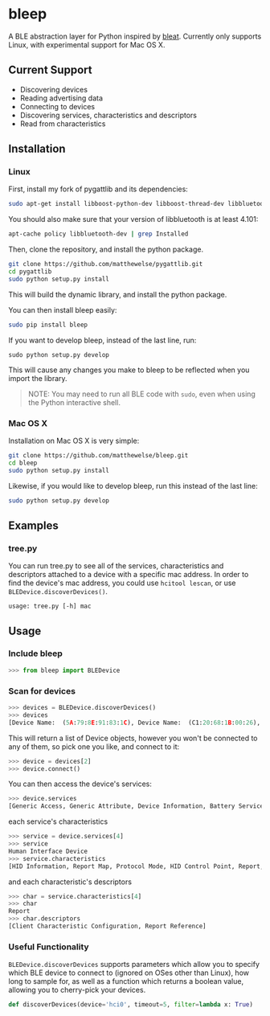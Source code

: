 # bleep

A BLE abstraction layer for Python inspired by [bleat](https://github.com/thegecko/bleat). Currently only supports Linux, with experimental support for Mac OS X.

## Current Support

* Discovering devices
* Reading advertising data
* Connecting to devices
* Discovering services, characteristics and descriptors
* Read from characteristics

## Installation

### Linux

First, install my fork of pygattlib and its dependencies:

```bash
sudo apt-get install libboost-python-dev libboost-thread-dev libbluetooth-dev libglib2.0-dev python-dev
```

You should also make sure that your version of libbluetooth is at least 4.101:

```bash
apt-cache policy libbluetooth-dev | grep Installed
```

Then, clone the repository, and install the python package.

```bash
git clone https://github.com/matthewelse/pygattlib.git
cd pygattlib
sudo python setup.py install
```

This will build the dynamic library, and install the python package.

You can then install bleep easily:

```bash
sudo pip install bleep
```

If you want to develop bleep, instead of the last line, run:

```
sudo python setup.py develop
```

This will cause any changes you make to bleep to be reflected when you import the library.

> NOTE: You may need to run all BLE code with `sudo`, even when using the Python interactive shell.

### Mac OS X

Installation on Mac OS X is very simple:

```bash
git clone https://github.com/matthewelse/bleep.git
cd bleep
sudo python setup.py install
```

Likewise, if you would like to develop bleep, run this instead of the last line:

```bash
sudo python setup.py develop
```

## Examples

### tree.py

You can run tree.py to see all of the services, characteristics and descriptors attached to a device with a specific mac address. In order to find the device's mac address, you could use `hcitool lescan`, or use `BLEDevice.discoverDevices()`.

```
usage: tree.py [-h] mac
```

## Usage

### Include bleep

```python
>>> from bleep import BLEDevice
```

### Scan for devices

```python
>>> devices = BLEDevice.discoverDevices()
>>> devices
[Device Name:  (5A:79:8E:91:83:1C), Device Name:  (C1:20:68:1B:00:26), Device Name: BLE Keyboard (C9:E8:56:3B:4D:B1), Device Name:  (4C:25:F5:C2:E6:61), Device Name:  (60:03:08:B2:47:F1), Device Name:  (C1:62:3A:1D:00:14)]
```

This will return a list of Device objects, however you won't be connected to any of them, so pick one you like, and connect to it:

```python
>>> device = devices[2]
>>> device.connect()
```

You can then access the device's services:

```python
>>> device.services
[Generic Access, Generic Attribute, Device Information, Battery Service, Human Interface Device]
```

each service's characteristics

```python
>>> service = device.services[4]
>>> service
Human Interface Device
>>> service.characteristics
[HID Information, Report Map, Protocol Mode, HID Control Point, Report, Report]
```

and each characteristic's descriptors

```python
>>> char = service.characteristics[4]
>>> char
Report
>>> char.descriptors
[Client Characteristic Configuration, Report Reference]
```

### Useful Functionality

`BLEDevice.discoverDevices` supports parameters which allow you to specify which BLE device to connect to (ignored on OSes other than Linux), how long to sample for, as well as a function which returns a boolean value, allowing you to cherry-pick your devices.

```python
def discoverDevices(device='hci0', timeout=5, filter=lambda x: True)
```
